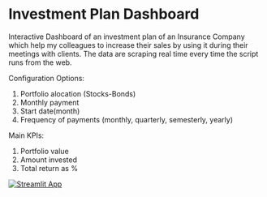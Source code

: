 # Investment Plan Dashboard
Interactive Dashboard of an investment plan of an Insurance Company 
which help my colleagues to increase their sales by using it during their meetings with clients.
The data are scraping real time every time the script runs from the web.

Configuration Options:
1. Portfolio alocation (Stocks-Bonds)
2. Monthly payment
3. Start date(month)
4. Frequency of payments (monthly, quarterly, semesterly, yearly)

Main KPIs:
1. Portfolio value
2. Amount invested
3. Total return as %

[![Streamlit App](https://static.streamlit.io/badges/streamlit_badge_black_white.svg)](https://ultima-nn-dashboard.streamlit.app/)
